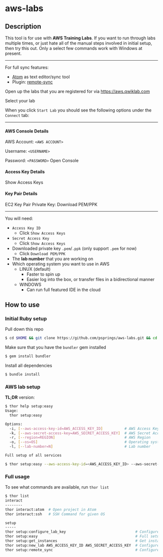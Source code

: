 # aws-labs
## Description
This tool is for use with **AWS Training Labs**. If you want to run through labs multiple times, or just hate all of the manual steps involved in initial setup, then try this out. Only a select few commands work with Windows at present.

---
For full sync features:
* [Atom](https://atom.io/) as text editor/sync tool
 * Plugin: [remote-sync](https://atom.io/packages/remote-sync)

Open up the labs that you are registered for via https://aws.qwiklab.com

Select your lab

When you click `Start Lab` you should see the following options under the `Connect` tab:

---

#### AWS Console Details
AWS Account:
`<AWS ACCOUNT>`

Username:
`<USERNAME>`

Password:
`<PASSWORD>`
Open Console
#### Access Key Details
Show Access Keys
#### Key Pair Details
EC2 Key Pair Private Key: Download PEM/PPK  

---

You will need:
* `Access Key ID`
  * Click `Show Access Keys`
* `Secret Access Key`
  * Click `Show Access Keys`
* Downloaded private key `.pem`/`.ppk` (only support `.pem` for now)
  * Click `Download PEM/PPK`
* The **lab number** that you are working on
* Which operating system you want to use in AWS
  * LINUX (default)
    * Faster to spin up
    * Easier log into the box, or transfer files in a bidirectional manner
  * WINDOWS
    * Can run full featured IDE in the cloud

## How to use
### Initial Ruby setup
Pull down this repo
```bash
$ cd $HOME && git clone https://github.com/psprings/aws-labs.git && cd aws-labs
```
Make sure that you have the `bundler` gem installed
```bash
$ gem install bundler
```
Install all dependencies
```bash
$ bundle install
```
### AWS lab setup
**TL;DR** version:
```bash
$ thor help setup:easy
Usage:
  thor setup:easy

Options:
  -i, [--aws-access-key-id=AWS_ACCESS_KEY_ID]          # AWS Access Key ID
  -k, [--aws-secret-access-key=AWS_SECRET_ACCESS_KEY]  # AWS Secret Access Key
  -r, [--region=REGION]                                # AWS Region
  -o, [--os=OS]                                        # Operating system to use
  -l, [--lab-number=N]                                 # Lab number

Full setup of all services
```
```bash
$ thor setup:easy --aws-access-key-id=<AWS_ACCESS_KEY_ID> --aws-secret-access-key=<AWS_SECRET_ACCESS_KEY> --os=<LINUX or WINDOWS> --lab-number=<LABNUMBER>
```

### Full usage
To see what commands are available, run `thor list`
```bash
$ thor list
interact
--------
thor interact:atom  # Open project in Atom
thor interact:ssh   # SSH Command for given OS

setup
-----
thor setup:configure_lab_key                                # Configure key for the new lab
thor setup:easy                                             # Full setup of all services
thor setup:get_instances                                    # Get instances matching parameter
thor setup:new_lab AWS_ACCESS_KEY_ID AWS_SECRET_ACCESS_KEY  # Configure your ~/.aws/credentials file with new lab creds
thor setup:remote_sync                                      # Configure remote-sync for Atom

```
